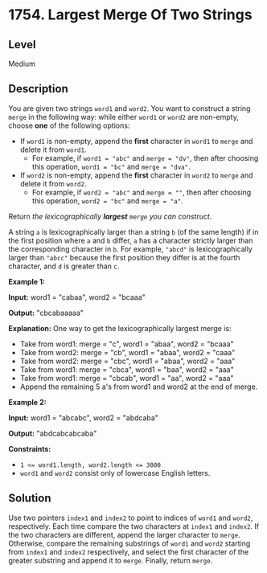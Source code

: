 # 1754. Largest Merge Of Two Strings
## Level
Medium

## Description
You are given two strings `word1` and `word2`. You want to construct a string `merge` in the following way: while either `word1` or `word2` are non-empty, choose **one** of the following options:

* If `word1` is non-empty, append the **first** character in `word1` to `merge` and delete it from `word1`.
   * For example, if `word1 = "abc"` and `merge = "dv"`, then after choosing this operation, `word1 = "bc"` and `merge = "dva"`.
* If `word2` is non-empty, append the **first** character in `word2` to `merge` and delete it from `word2`.
   * For example, if `word2 = "abc"` and `merge = ""`, then after choosing this operation, `word2 = "bc"` and `merge = "a"`.

Return *the lexicographically **largest** `merge` you can construct*.

A string `a` is lexicographically larger than a string `b` (of the same length) if in the first position where `a` and `b` differ, `a` has a character strictly larger than the corresponding character in `b`. For example, `"abcd"` is lexicographically larger than `"abcc"` because the first position they differ is at the fourth character, and `d` is greater than `c`.

**Example 1:**

**Input:** word1 = "cabaa", word2 = "bcaaa"

**Output:** "cbcabaaaaa"

**Explanation:** One way to get the lexicographically largest merge is:
- Take from word1: merge = "c", word1 = "abaa", word2 = "bcaaa"
- Take from word2: merge = "cb", word1 = "abaa", word2 = "caaa"
- Take from word2: merge = "cbc", word1 = "abaa", word2 = "aaa"
- Take from word1: merge = "cbca", word1 = "baa", word2 = "aaa"
- Take from word1: merge = "cbcab", word1 = "aa", word2 = "aaa"
- Append the remaining 5 a's from word1 and word2 at the end of merge.

**Example 2:**

**Input:** word1 = "abcabc", word2 = "abdcaba"

**Output:** "abdcabcabcaba"

**Constraints:**

* `1 <= word1.length, word2.length <= 3000`
* `word1` and `word2` consist only of lowercase English letters.

## Solution
Use two pointers `index1` and `index2` to point to indices of `word1` and `word2`, respectively. Each time compare the two characters at `index1` and `index2`. If the two characters are different, append the larger character to `merge`. Otherwise, compare the remaining substrings of `word1` and `word2` starting from `index1` and `index2` respectively, and select the first character of the greater substring and append it to `merge`. Finally, return `merge`.
